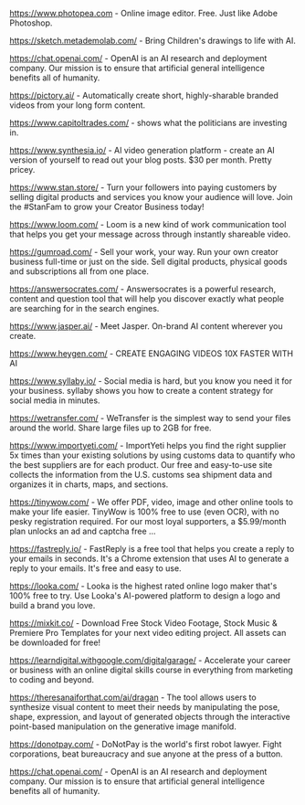 https://www.photopea.com - Online image editor. Free. Just like Adobe Photoshop.

https://sketch.metademolab.com/ - Bring Children's drawings to life with AI.

https://chat.openai.com/ - OpenAI is an AI research and deployment company. Our mission is to ensure that artificial general intelligence benefits all of humanity.

https://pictory.ai/ - Automatically create short, highly-sharable branded videos from your long form content.

https://www.capitoltrades.com/ - shows what the politicians are investing in.

https://www.synthesia.io/ - AI video generation platform - create an AI version of yourself to read out your blog posts. $30 per month. Pretty pricey.

https://www.stan.store/ - Turn your followers into paying customers by selling digital products and services you know your audience will love. Join the #StanFam to grow your Creator Business today!

https://www.loom.com/ - Loom is a new kind of work communication tool that helps you get your message across through instantly shareable video.

https://gumroad.com/ - Sell your work, your way. Run your own creator business full-time or just on the side. Sell digital products, physical goods and subscriptions all from one place.

https://answersocrates.com/ - Answersocrates is a powerful research, content and question tool that will help you discover exactly what people are searching for in the search engines.

https://www.jasper.ai/ - Meet Jasper. On-brand AI content wherever you create.

https://www.heygen.com/ - CREATE ENGAGING VIDEOS 10X FASTER WITH AI

https://www.syllaby.io/ - Social media is hard, but you know you need it for your business.
syllaby shows you how to create a content strategy for social media in minutes.

https://wetransfer.com/ - WeTransfer is the simplest way to send your files around the world. Share large files up to 2GB for free.

https://www.importyeti.com/ - ImportYeti helps you find the right supplier 5x times than your existing solutions by using customs data to quantify who the best suppliers are for each product. Our free and easy-to-use site collects the information from the U.S. customs sea shipment data and organizes it in charts, maps, and sections.

https://tinywow.com/ - We offer PDF, video, image and other online tools to make your life easier. TinyWow is 100% free to use (even OCR), with no pesky registration required. For our most loyal supporters, a $5.99/month plan unlocks an ad and captcha free ...




https://fastreply.io/ - FastReply is a free tool that helps you create a reply to your emails in seconds. It's a Chrome extension that uses AI to generate a reply to your emails. It's free and easy to use.

https://looka.com/ - Looka is the highest rated online logo maker that's 100% free to try. Use Looka's AI-powered platform to design a logo and build a brand you love.

https://mixkit.co/ - Download Free Stock Video Footage, Stock Music & Premiere Pro Templates for your next video editing project. All assets can be downloaded for free!

https://learndigital.withgoogle.com/digitalgarage/ - Accelerate your career or business with an online digital skills course in everything from marketing to coding and beyond. 

https://theresanaiforthat.com/ai/dragan - The tool allows users to synthesize visual content to meet their needs by manipulating the pose, shape, expression, and layout of generated objects through the interactive point-based manipulation on the generative image manifold.

https://donotpay.com/ - DoNotPay is the world's first robot lawyer. Fight corporations, beat bureaucracy and sue anyone at the press of a button.

https://chat.openai.com/ - OpenAI is an AI research and deployment company. Our mission is to ensure that artificial general intelligence benefits all of humanity.